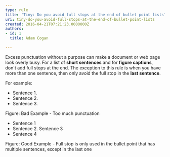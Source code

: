 ```yaml
---
type: rule
title: 'Tiny: Do you avoid full stops at the end of bullet point lists?'
uri: tiny-do-you-avoid-full-stops-at-the-end-of-bullet-point-lists
created: 2016-04-21T07:21:23.0000000Z
authors:
- id: 1
  title: Adam Cogan

---
```


​​​Excess punctuation without a purpose can make a document or web page look overly busy. For a list of **short sentences** and for **figure captions**, don't add full stops at the end. The exception to this rule is when you have more than one sentence, then only avoid the full stop in the **last sentence**.
 
For example:

- Sentence 1.
- Sentence 2.
- Sentence 3.

Figure: Bad Example - Too much punctuation

- Sentence 1​
- Sentence 2. Sentence 3
- Sentence 4

Figure: Good Example - Full stop is only used in the bullet point that has multiple sentences, except in the last one​
